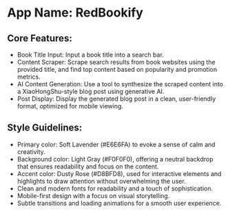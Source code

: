 # **App Name**: RedBookify

## Core Features:

- Book Title Input: Input a book title into a search bar.
- Content Scraper: Scrape search results from book websites using the provided title, and find top content based on popularity and promotion metrics.
- AI Content Generation: Use a tool to synthesize the scraped content into a XiaoHongShu-style blog post using generative AI.
- Post Display: Display the generated blog post in a clean, user-friendly format, optimized for mobile viewing.

## Style Guidelines:

- Primary color: Soft Lavender (#E6E6FA) to evoke a sense of calm and creativity.
- Background color: Light Gray (#F0F0F0), offering a neutral backdrop that ensures readability and focus on the content.
- Accent color: Dusty Rose (#D8BFD8), used for interactive elements and highlights to draw attention without overwhelming the user.
- Clean and modern fonts for readability and a touch of sophistication.
- Mobile-first design with a focus on visual storytelling.
- Subtle transitions and loading animations for a smooth user experience.